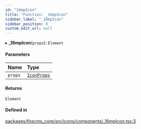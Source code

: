 ```yaml
---
id: "16mpIcon"
title: "Function: _16mpIcon"
sidebar_label: "_16mpIcon"
sidebar_position: 0
custom_edit_url: null
---
```


▸ **_16mpIcon**(`props`): `Element`

#### Parameters

| Name | Type |
| :------ | :------ |
| `props` | [`IconProps`](../types/IconProps.md) |

#### Returns

`Element`

#### Defined in

[packages/firecms_core/src/icons/components/_16mpIcon.tsx:3](https://github.com/FireCMSco/firecms/blob/d45f3739/packages/firecms_core/src/icons/components/_16mpIcon.tsx#L3)
